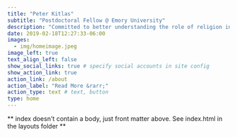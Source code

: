 ```yaml
---
title: "Peter Kitlas"
subtitle: "Postdoctoral Fellow @ Emory University"
description: "Committed to better understanding the role of religion in our modern society through exploring diversity of historical voices, inclusive teaching practices, and communal learning."
date: 2019-02-18T12:27:33-06:00
images:
  - img/homeimage.jpeg
image_left: true
text_align_left: false
show_social_links: true # specify social accounts in site config
show_action_link: true
action_link: /about
action_label: "Read More &rarr;"
action_type: text # text, button
type: home
---
```


** index doesn't contain a body, just front matter above.
See index.html in the layouts folder **
